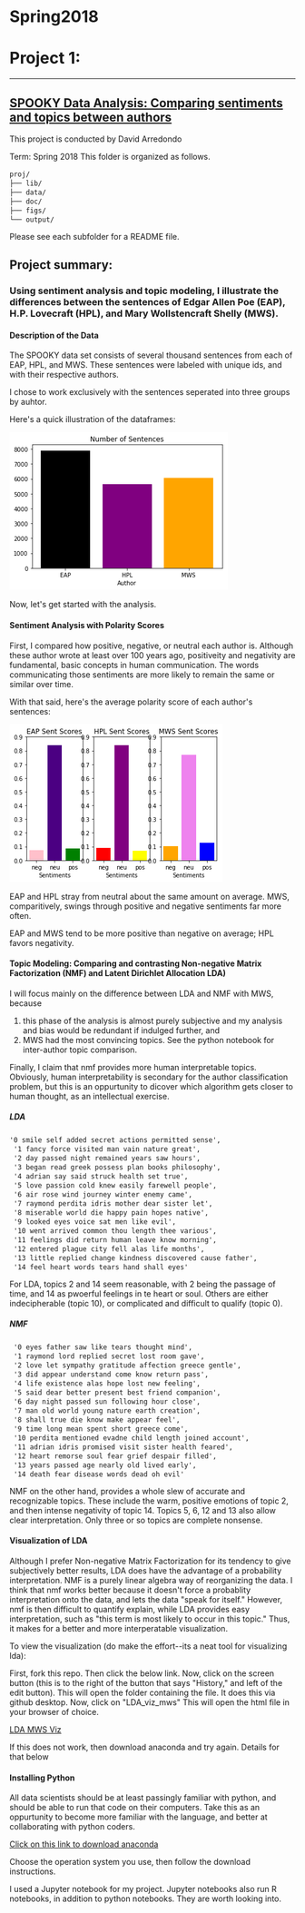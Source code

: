# Spring2018
# Project 1:

----


## [SPOOKY Data Analysis: Comparing sentiments and topics between authors](doc/)
 This project is conducted by David Arredondo

Term: Spring 2018
This folder is organized as follows.

```
proj/
├── lib/
├── data/
├── doc/
├── figs/
└── output/
```
Please see each subfolder for a README file.

## Project summary: 
### Using sentiment analysis and topic modeling, I illustrate the differences between the sentences of Edgar Allen Poe (EAP), H.P. Lovecraft (HPL), and Mary Wollstencraft Shelly (MWS).

#### Description of the Data
The SPOOKY data set consists of several thousand sentences from each of EAP, HPL, and MWS. These sentences were labeled with unique ids,
and with their respective authors.

I chose to work exclusively with the sentences seperated into three groups by auhtor.

Here's a quick illustration of the dataframes:

![Sentence Distribution by Author](https://github.com/GU4243-ADS/spring2018-project1-dca2123/blob/master/figs/num_spooky_sente.png)

Now, let's get started with the analysis.

#### Sentiment Analysis with Polarity Scores

First, I compared how positive, negative, or neutral each author is. Although these author wrote at least over 100 years ago,
positiveity and negativity are fundamental, basic concepts in human communication. The words communicating those sentiments are more
likely to remain the same or similar over time.

With that said, here's the average polarity score of each author's sentences:

![Polarity Scores](https://github.com/GU4243-ADS/spring2018-project1-dca2123/blob/master/figs/spooky_sentiments.png)

EAP and HPL stray from neutral about the same amount on average.
MWS, comparitively, swings through positive and negative sentiments far more often.

EAP and MWS tend to be more positive than negative on average; HPL favors negativity.


#### Topic Modeling: Comparing and contrasting Non-negative Matrix Factorization (NMF) and Latent Dirichlet Allocation LDA)

I will focus mainly on the difference between LDA and NMF with MWS, because 
1. this phase of the analysis is almost purely subjective and my analysis and bias would be redundant if indulged further, and 
2. MWS had the most convincing topics.
See the python notebook for inter-author topic comparison.

Finally, I claim that nmf provides more human interpretable topics. Obviously, human interpretability is secondary for the author classification problem, but this is an oppurtunity to dicover which algorithm gets closer to human thought, as an intellectual exercise.

##### LDA
```
'0 smile self added secret actions permitted sense',
 '1 fancy force visited man vain nature great',
 '2 day passed night remained years saw hours',
 '3 began read greek possess plan books philosophy',
 '4 adrian say said struck health set true',
 '5 love passion cold knew easily farewell people',
 '6 air rose wind journey winter enemy came',
 '7 raymond perdita idris mother dear sister let',
 '8 miserable world die happy pain hopes native',
 '9 looked eyes voice sat men like evil',
 '10 went arrived common thou length thee various',
 '11 feelings did return human leave know morning',
 '12 entered plague city fell alas life months',
 '13 little replied change kindness discovered cause father',
 '14 feel heart words tears hand shall eyes'
```
For LDA, topics 2 and 14 seem reasonable, with 2 being the passage of time, and 14 as pwoerful feelings in te heart or soul.
Others are either indecipherable (topic 10), or complicated and difficult to qualify (topic 0).

##### NMF
```
 '0 eyes father saw like tears thought mind',
 '1 raymond lord replied secret lost room gave',
 '2 love let sympathy gratitude affection greece gentle',
 '3 did appear understand come know return pass',
 '4 life existence alas hope lost new feeling',
 '5 said dear better present best friend companion',
 '6 day night passed sun following hour close',
 '7 man old world young nature earth creation',
 '8 shall true die know make appear feel',
 '9 time long mean spent short greece come',
 '10 perdita mentioned evadne child length joined account',
 '11 adrian idris promised visit sister health feared',
 '12 heart remorse soul fear grief despair filled',
 '13 years passed age nearly old lived early',
 '14 death fear disease words dead oh evil'
```
NMF on the other hand, provides a whole slew of accurate and recognizable topics. These include the warm, positive emotions of topic 2,
and then intense negativity of topic 14. Topics 5, 6, 12 and 13 also allow clear interpretation. 
Only three or so topics are complete nonsense.

#### Visualization of LDA

Although I prefer Non-negative Matrix Factorization for its tendency to give subjectively better results,
LDA does have the advantage of a probability interpretation. NMF is a purely linear algebra way of reorganizing the data. 
I think that nmf works better because it doesn't force a probablity interpretation onto the data, and lets the data "speak for itself." 
However, nmf is then difficult to quantify explain, while LDA provides easy interpretation, such as 
"this term is most likely to occur in this topic." Thus, it makes for a better and more interperatable visualization.

To view the visualization (do make the effort--its a neat tool for visualizing lda):

First, fork this repo. Then click the below link. Now, click on the screen button (this is to the right of the button that says 
"History," and left of the edit button). This will open the folder containing the file. It does this via github desktop. Now, click on 
"LDA\_viz\_mws" 
This will open the html file in your browser of choice.

[LDA MWS Viz](https://github.com/GU4243-ADS/spring2018-project1-dca2123/blob/master/figs/LDA_viz_mws.html)

If this does not work, then download anaconda and try again. Details for that below

#### Installing Python

All data scientists should be at least passingly familiar with python, and should be able to run that code on their computers. Take this as an oppurtunity to become more familiar with the language, and better at collaborating with python coders.

[Click on this link to download anaconda](https://conda.io/docs/user-guide/install/index.html#regular-installation)

Choose the operation system you use, then follow the download instructions. 

I used a Jupyter notebook for my project. Jupyter notebooks also run R notebooks, in addition to python notebooks. They are worth
looking into.

